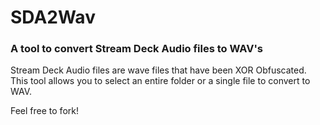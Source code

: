# SDA2Wav
### A tool to convert Stream Deck Audio files to WAV's

Stream Deck Audio files are wave files that have been XOR Obfuscated. This tool allows you to select an entire folder or a single file to convert to WAV. 

Feel free to fork! 
